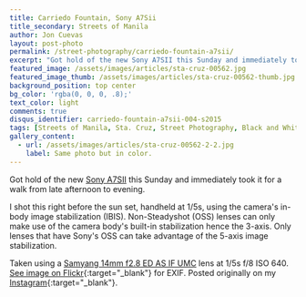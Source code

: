```yaml
---
title: Carriedo Fountain, Sony A7Sii
title_secondary: Streets of Manila
author: Jon Cuevas
layout: post-photo
permalink: /street-photography/carriedo-fountain-a7sii/
excerpt: "Got hold of the new Sony A7SII this Sunday and immediately took it for a walk from late afternoon to evening."
featured_image: /assets/images/articles/sta-cruz-00562.jpg
featured_image_thumb: /assets/images/articles/sta-cruz-00562-thumb.jpg
background_position: top center
bg_color: 'rgba(0, 0, 0, .8);'
text_color: light
comments: true
disqus_identifier: carriedo-fountain-a7sii-004-s2015
tags: [Streets of Manila, Sta. Cruz, Street Photography, Black and White, Sony, Sony A7Sii, Samyang, Manila, Photography, Mirrorless]
gallery_content:
  - url: /assets/images/articles/sta-cruz-00562-2-2.jpg
    label: Same photo but in color.
---
```


Got hold of the new [Sony A7SII][5] this Sunday and immediately took it for a walk from late afternoon to evening. 

I shot this right before the sun set, handheld at 1/5s, using the camera's in-body image stabilization (IBIS). Non-Steadyshot (OSS) lenses can only make use of the camera body's built-in stabilization hence the 3-axis. Only lenses that have Sony's OSS can take advantage of the 5-axis image stabilization.

Taken using a [Samyang 14mm f2.8 ED AS IF UMC][6] lens at 1/5s f/8 ISO 640. [See image on Flickr][1]{:target="_blank"} for EXIF. Posted originally on my [Instagram][2]{:target="_blank"}.

[1]: https://www.flickr.com/photos/archondigital/23094982491/
[2]: https://www.instagram.com/p/-Gum-JGq-r/
[3]: /topic/humans-of-san-andres-bukid/
[4]: /topic/streets-of-manila/
[5]: /topic/sony-a7sii/
[6]: /topic/samyang/